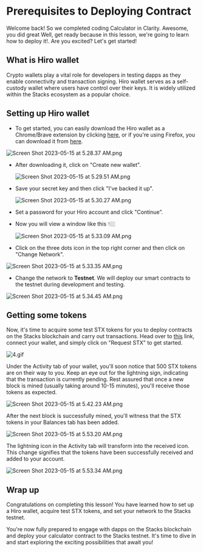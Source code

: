 # Prerequisites to Deploying Contract

Welcome back!  So we completed coding Calculator in Clarity. Awesome, you did great Well, get ready because in this lesson, we're going to learn how to deploy it!. Are you excited? Let's get started!

## What is Hiro wallet

Crypto wallets play a vital role for developers in testing dapps as they enable connectivity and transaction signing. Hiro wallet serves as a self-custody wallet where users have control over their keys. It is widely utilized within the Stacks ecosystem as a popular choice.

## Setting up Hiro wallet

- To get started, you can easily download the Hiro wallet as a Chrome/Brave extension by clicking [here](https://chrome.google.com/webstore/detail/hiro-wallet/ldinpeekobnhjjdofggfgjlcehhmanlj), or if you're using Firefox, you can download it from [here](https://addons.mozilla.org/en-US/firefox/addon/hiro-wallet/).

![Screen Shot 2023-05-15 at 5.28.37 AM.png](Prerequisites%20to%20Deploying%20Contract%204dcbbec29cff4d7997f16a453b744c35/Screen_Shot_2023-05-15_at_5.28.37_AM.png)

- After downloading it, click on "Create new wallet".
    
    ![Screen Shot 2023-05-15 at 5.29.51 AM.png](Prerequisites%20to%20Deploying%20Contract%204dcbbec29cff4d7997f16a453b744c35/Screen_Shot_2023-05-15_at_5.29.51_AM.png)
    
- Save your secret key and then click "I've backed it up".
    
    ![Screen Shot 2023-05-15 at 5.30.27 AM.png](Prerequisites%20to%20Deploying%20Contract%204dcbbec29cff4d7997f16a453b744c35/Screen_Shot_2023-05-15_at_5.30.27_AM.png)
    
- Set a password for your Hiro account and click "Continue”.
- Now you will view a window like this 👇🏼
    
    ![Screen Shot 2023-05-15 at 5.33.09 AM.png](Prerequisites%20to%20Deploying%20Contract%204dcbbec29cff4d7997f16a453b744c35/Screen_Shot_2023-05-15_at_5.33.09_AM.png)
    

- Click on the three dots icon in the top right corner and then click on "Change Network".

![Screen Shot 2023-05-15 at 5.33.35 AM.png](Prerequisites%20to%20Deploying%20Contract%204dcbbec29cff4d7997f16a453b744c35/Screen_Shot_2023-05-15_at_5.33.35_AM.png)

- Change the network to **Testnet**. We will deploy our smart contracts to the testnet during development and testing.

![Screen Shot 2023-05-15 at 5.34.45 AM.png](Prerequisites%20to%20Deploying%20Contract%204dcbbec29cff4d7997f16a453b744c35/Screen_Shot_2023-05-15_at_5.34.45_AM.png)

## Getting some tokens

Now, it's time to acquire some test STX tokens for you to deploy contracts on the Stacks blockchain and carry out transactions. Head over to [this](https://explorer.hiro.so/sandbox/faucet?chain=testnet) link, connect your wallet, and simply click on "Request STX" to get started.

![4.gif](Prerequisites%20to%20Deploying%20Contract%204dcbbec29cff4d7997f16a453b744c35/4.gif)

Under the Activity tab of your wallet, you'll soon notice that 500 STX tokens are on their way to you. Keep an eye out for the lightning sign, indicating that the transaction is currently pending. Rest assured that once a new block is mined (usually taking around 10-15 minutes), you'll receive those tokens as expected.

![Screen Shot 2023-05-15 at 5.42.23 AM.png](Prerequisites%20to%20Deploying%20Contract%204dcbbec29cff4d7997f16a453b744c35/Screen_Shot_2023-05-15_at_5.42.23_AM.png)

After the next block is successfully mined, you'll witness that the STX tokens in your Balances tab has been added. 

![Screen Shot 2023-05-15 at 5.53.20 AM.png](Prerequisites%20to%20Deploying%20Contract%204dcbbec29cff4d7997f16a453b744c35/Screen_Shot_2023-05-15_at_5.53.20_AM.png)

The lightning icon in the Activity tab will transform into the received icon. This change signifies that the tokens have been successfully received and added to your account.

![Screen Shot 2023-05-15 at 5.53.34 AM.png](Prerequisites%20to%20Deploying%20Contract%204dcbbec29cff4d7997f16a453b744c35/Screen_Shot_2023-05-15_at_5.53.34_AM.png)

## Wrap up

Congratulations on completing this lesson! You have learned how to set up a Hiro wallet, acquire test STX tokens, and set your network to the Stacks testnet. 

You're now fully prepared to engage with dapps on the Stacks blockchain and deploy your calculator contract to the Stacks testnet. It's time to dive in and start exploring the exciting possibilities that await you!